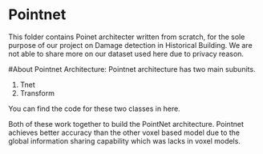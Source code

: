 # Pointnet
This folder contains Poinet architecter written from scratch, for the sole purpose of our project on Damage detection in Historical Building.
We are not able to share more on our dataset used here due to privacy reason.


#About Pointnet Architecture:
Pointnet architecture has two main subunits.
  1. Tnet 
  2. Transform
  
  You can find the code for these two classes in here.
  
Both of these work together to build the PointNet architecture. Pointnet achieves better accuracy than the other voxel based model due to the global information sharing capability which was lacks in voxel models.  
